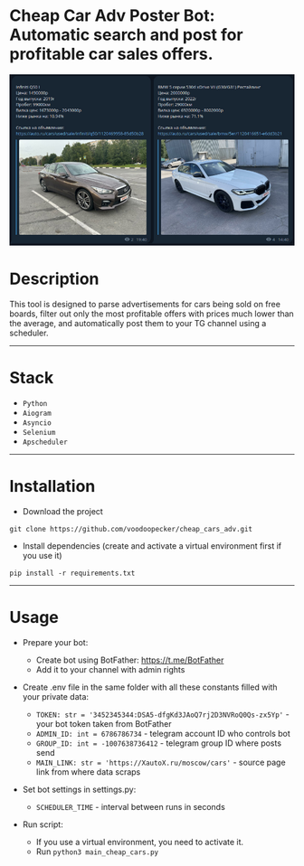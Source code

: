 # Cheap Car Adv Poster Bot: Automatic search and post for profitable car sales offers.
![](desc.jpg)

# Description
This tool is designed to parse advertisements for cars being sold on free boards, filter out only the most profitable offers with prices much lower than the average, and automatically post them to your TG channel using a scheduler.

---
# Stack
* ```Python```
* ```Aiogram```
* ```Asyncio```
* ```Selenium```
* ```Apscheduler```
---
# Installation
* Download the project
````
git clone https://github.com/voodoopecker/cheap_cars_adv.git
````
* Install dependencies (create and activate a virtual environment first if you use it)
````
pip install -r requirements.txt
````
---
# Usage
* Prepare your bot:
  * Create bot using BotFather: https://t.me/BotFather
  * Add it to your channel with admin rights

* Create .env file in the same folder with all these constants filled with your private data:
  * ```TOKEN: str = '3452345344:DSA5-dfgKd3JAoQ7rj2D3NVRoQ0Qs-zx5Yp'``` - your bot token taken from BotFather
  * ```ADMIN_ID: int = 6786786734``` - telegram account ID who controls bot
  * ```GROUP_ID: int = -1007638736412``` - telegram group ID where posts send
  * ```MAIN_LINK: str = 'https://XautoX.ru/moscow/cars'``` - source page link from where data scraps

* Set bot settings in settings.py:
  * ```SCHEDULER_TIME``` - interval between runs in seconds

* Run script:
  * If you use a virtual environment, you need to activate it.
  * Run ```python3 main_cheap_cars.py```
